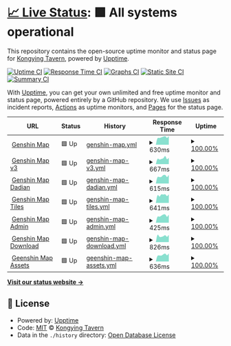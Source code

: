 # [📈 Live Status](https://kongying-tavern.github.io/upptime): <!--live status--> **🟩 All systems operational**

This repository contains the open-source uptime monitor and status page for [Kongying Tavern](https://yuanshen.site), powered by [Upptime](https://github.com/upptime/upptime).

[![Uptime CI](https://github.com/kongying-tavern/upptime/workflows/Uptime%20CI/badge.svg)](https://github.com/kongying-tavern/upptime/actions?query=workflow%3A%22Uptime+CI%22)
[![Response Time CI](https://github.com/kongying-tavern/upptime/workflows/Response%20Time%20CI/badge.svg)](https://github.com/kongying-tavern/upptime/actions?query=workflow%3A%22Response+Time+CI%22)
[![Graphs CI](https://github.com/kongying-tavern/upptime/workflows/Graphs%20CI/badge.svg)](https://github.com/kongying-tavern/upptime/actions?query=workflow%3A%22Graphs+CI%22)
[![Static Site CI](https://github.com/kongying-tavern/upptime/workflows/Static%20Site%20CI/badge.svg)](https://github.com/kongying-tavern/upptime/actions?query=workflow%3A%22Static+Site+CI%22)
[![Summary CI](https://github.com/kongying-tavern/upptime/workflows/Summary%20CI/badge.svg)](https://github.com/kongying-tavern/upptime/actions?query=workflow%3A%22Summary+CI%22)

With [Upptime](https://upptime.js.org), you can get your own unlimited and free uptime monitor and status page, powered entirely by a GitHub repository. We use [Issues](https://github.com/kongying-tavern/upptime/issues) as incident reports, [Actions](https://github.com/kongying-tavern/upptime/actions) as uptime monitors, and [Pages](https://kongying-tavern.github.io/upptime) for the status page.

<!--start: status pages-->
<!-- This summary is generated by Upptime (https://github.com/upptime/upptime) -->
<!-- Do not edit this manually, your changes will be overwritten -->
<!-- prettier-ignore -->
| URL | Status | History | Response Time | Uptime |
| --- | ------ | ------- | ------------- | ------ |
| <img alt="" src="https://icons.duckduckgo.com/ip3/yuanshen.site.ico" height="13"> [Genshin Map](https://yuanshen.site) | 🟩 Up | [genshin-map.yml](https://github.com/kongying-tavern/upptime/commits/HEAD/history/genshin-map.yml) | <details><summary><img alt="Response time graph" src="./graphs/genshin-map/response-time-week.png" height="20"> 630ms</summary><br><a href="https://kongying-tavern.github.io/upptime/history/genshin-map"><img alt="Response time 666" src="https://img.shields.io/endpoint?url=https%3A%2F%2Fraw.githubusercontent.com%2Fkongying-tavern%2Fupptime%2FHEAD%2Fapi%2Fgenshin-map%2Fresponse-time.json"></a><br><a href="https://kongying-tavern.github.io/upptime/history/genshin-map"><img alt="24-hour response time 694" src="https://img.shields.io/endpoint?url=https%3A%2F%2Fraw.githubusercontent.com%2Fkongying-tavern%2Fupptime%2FHEAD%2Fapi%2Fgenshin-map%2Fresponse-time-day.json"></a><br><a href="https://kongying-tavern.github.io/upptime/history/genshin-map"><img alt="7-day response time 630" src="https://img.shields.io/endpoint?url=https%3A%2F%2Fraw.githubusercontent.com%2Fkongying-tavern%2Fupptime%2FHEAD%2Fapi%2Fgenshin-map%2Fresponse-time-week.json"></a><br><a href="https://kongying-tavern.github.io/upptime/history/genshin-map"><img alt="30-day response time 661" src="https://img.shields.io/endpoint?url=https%3A%2F%2Fraw.githubusercontent.com%2Fkongying-tavern%2Fupptime%2FHEAD%2Fapi%2Fgenshin-map%2Fresponse-time-month.json"></a><br><a href="https://kongying-tavern.github.io/upptime/history/genshin-map"><img alt="1-year response time 666" src="https://img.shields.io/endpoint?url=https%3A%2F%2Fraw.githubusercontent.com%2Fkongying-tavern%2Fupptime%2FHEAD%2Fapi%2Fgenshin-map%2Fresponse-time-year.json"></a></details> | <details><summary><a href="https://kongying-tavern.github.io/upptime/history/genshin-map">100.00%</a></summary><a href="https://kongying-tavern.github.io/upptime/history/genshin-map"><img alt="All-time uptime 99.92%" src="https://img.shields.io/endpoint?url=https%3A%2F%2Fraw.githubusercontent.com%2Fkongying-tavern%2Fupptime%2FHEAD%2Fapi%2Fgenshin-map%2Fuptime.json"></a><br><a href="https://kongying-tavern.github.io/upptime/history/genshin-map"><img alt="24-hour uptime 100.00%" src="https://img.shields.io/endpoint?url=https%3A%2F%2Fraw.githubusercontent.com%2Fkongying-tavern%2Fupptime%2FHEAD%2Fapi%2Fgenshin-map%2Fuptime-day.json"></a><br><a href="https://kongying-tavern.github.io/upptime/history/genshin-map"><img alt="7-day uptime 100.00%" src="https://img.shields.io/endpoint?url=https%3A%2F%2Fraw.githubusercontent.com%2Fkongying-tavern%2Fupptime%2FHEAD%2Fapi%2Fgenshin-map%2Fuptime-week.json"></a><br><a href="https://kongying-tavern.github.io/upptime/history/genshin-map"><img alt="30-day uptime 100.00%" src="https://img.shields.io/endpoint?url=https%3A%2F%2Fraw.githubusercontent.com%2Fkongying-tavern%2Fupptime%2FHEAD%2Fapi%2Fgenshin-map%2Fuptime-month.json"></a><br><a href="https://kongying-tavern.github.io/upptime/history/genshin-map"><img alt="1-year uptime 99.92%" src="https://img.shields.io/endpoint?url=https%3A%2F%2Fraw.githubusercontent.com%2Fkongying-tavern%2Fupptime%2FHEAD%2Fapi%2Fgenshin-map%2Fuptime-year.json"></a></details>
| <img alt="" src="https://icons.duckduckgo.com/ip3/v3.yuanshen.site.ico" height="13"> [Genshin Map v3](https://v3.yuanshen.site) | 🟩 Up | [genshin-map-v3.yml](https://github.com/kongying-tavern/upptime/commits/HEAD/history/genshin-map-v3.yml) | <details><summary><img alt="Response time graph" src="./graphs/genshin-map-v3/response-time-week.png" height="20"> 667ms</summary><br><a href="https://kongying-tavern.github.io/upptime/history/genshin-map-v3"><img alt="Response time 678" src="https://img.shields.io/endpoint?url=https%3A%2F%2Fraw.githubusercontent.com%2Fkongying-tavern%2Fupptime%2FHEAD%2Fapi%2Fgenshin-map-v3%2Fresponse-time.json"></a><br><a href="https://kongying-tavern.github.io/upptime/history/genshin-map-v3"><img alt="24-hour response time 706" src="https://img.shields.io/endpoint?url=https%3A%2F%2Fraw.githubusercontent.com%2Fkongying-tavern%2Fupptime%2FHEAD%2Fapi%2Fgenshin-map-v3%2Fresponse-time-day.json"></a><br><a href="https://kongying-tavern.github.io/upptime/history/genshin-map-v3"><img alt="7-day response time 667" src="https://img.shields.io/endpoint?url=https%3A%2F%2Fraw.githubusercontent.com%2Fkongying-tavern%2Fupptime%2FHEAD%2Fapi%2Fgenshin-map-v3%2Fresponse-time-week.json"></a><br><a href="https://kongying-tavern.github.io/upptime/history/genshin-map-v3"><img alt="30-day response time 654" src="https://img.shields.io/endpoint?url=https%3A%2F%2Fraw.githubusercontent.com%2Fkongying-tavern%2Fupptime%2FHEAD%2Fapi%2Fgenshin-map-v3%2Fresponse-time-month.json"></a><br><a href="https://kongying-tavern.github.io/upptime/history/genshin-map-v3"><img alt="1-year response time 678" src="https://img.shields.io/endpoint?url=https%3A%2F%2Fraw.githubusercontent.com%2Fkongying-tavern%2Fupptime%2FHEAD%2Fapi%2Fgenshin-map-v3%2Fresponse-time-year.json"></a></details> | <details><summary><a href="https://kongying-tavern.github.io/upptime/history/genshin-map-v3">100.00%</a></summary><a href="https://kongying-tavern.github.io/upptime/history/genshin-map-v3"><img alt="All-time uptime 99.92%" src="https://img.shields.io/endpoint?url=https%3A%2F%2Fraw.githubusercontent.com%2Fkongying-tavern%2Fupptime%2FHEAD%2Fapi%2Fgenshin-map-v3%2Fuptime.json"></a><br><a href="https://kongying-tavern.github.io/upptime/history/genshin-map-v3"><img alt="24-hour uptime 100.00%" src="https://img.shields.io/endpoint?url=https%3A%2F%2Fraw.githubusercontent.com%2Fkongying-tavern%2Fupptime%2FHEAD%2Fapi%2Fgenshin-map-v3%2Fuptime-day.json"></a><br><a href="https://kongying-tavern.github.io/upptime/history/genshin-map-v3"><img alt="7-day uptime 100.00%" src="https://img.shields.io/endpoint?url=https%3A%2F%2Fraw.githubusercontent.com%2Fkongying-tavern%2Fupptime%2FHEAD%2Fapi%2Fgenshin-map-v3%2Fuptime-week.json"></a><br><a href="https://kongying-tavern.github.io/upptime/history/genshin-map-v3"><img alt="30-day uptime 100.00%" src="https://img.shields.io/endpoint?url=https%3A%2F%2Fraw.githubusercontent.com%2Fkongying-tavern%2Fupptime%2FHEAD%2Fapi%2Fgenshin-map-v3%2Fuptime-month.json"></a><br><a href="https://kongying-tavern.github.io/upptime/history/genshin-map-v3"><img alt="1-year uptime 99.92%" src="https://img.shields.io/endpoint?url=https%3A%2F%2Fraw.githubusercontent.com%2Fkongying-tavern%2Fupptime%2FHEAD%2Fapi%2Fgenshin-map-v3%2Fuptime-year.json"></a></details>
| <img alt="" src="https://icons.duckduckgo.com/ip3/dadian.yuanshen.site.ico" height="13"> [Genshin Map Dadian](https://dadian.yuanshen.site) | 🟩 Up | [genshin-map-dadian.yml](https://github.com/kongying-tavern/upptime/commits/HEAD/history/genshin-map-dadian.yml) | <details><summary><img alt="Response time graph" src="./graphs/genshin-map-dadian/response-time-week.png" height="20"> 615ms</summary><br><a href="https://kongying-tavern.github.io/upptime/history/genshin-map-dadian"><img alt="Response time 673" src="https://img.shields.io/endpoint?url=https%3A%2F%2Fraw.githubusercontent.com%2Fkongying-tavern%2Fupptime%2FHEAD%2Fapi%2Fgenshin-map-dadian%2Fresponse-time.json"></a><br><a href="https://kongying-tavern.github.io/upptime/history/genshin-map-dadian"><img alt="24-hour response time 685" src="https://img.shields.io/endpoint?url=https%3A%2F%2Fraw.githubusercontent.com%2Fkongying-tavern%2Fupptime%2FHEAD%2Fapi%2Fgenshin-map-dadian%2Fresponse-time-day.json"></a><br><a href="https://kongying-tavern.github.io/upptime/history/genshin-map-dadian"><img alt="7-day response time 615" src="https://img.shields.io/endpoint?url=https%3A%2F%2Fraw.githubusercontent.com%2Fkongying-tavern%2Fupptime%2FHEAD%2Fapi%2Fgenshin-map-dadian%2Fresponse-time-week.json"></a><br><a href="https://kongying-tavern.github.io/upptime/history/genshin-map-dadian"><img alt="30-day response time 656" src="https://img.shields.io/endpoint?url=https%3A%2F%2Fraw.githubusercontent.com%2Fkongying-tavern%2Fupptime%2FHEAD%2Fapi%2Fgenshin-map-dadian%2Fresponse-time-month.json"></a><br><a href="https://kongying-tavern.github.io/upptime/history/genshin-map-dadian"><img alt="1-year response time 673" src="https://img.shields.io/endpoint?url=https%3A%2F%2Fraw.githubusercontent.com%2Fkongying-tavern%2Fupptime%2FHEAD%2Fapi%2Fgenshin-map-dadian%2Fresponse-time-year.json"></a></details> | <details><summary><a href="https://kongying-tavern.github.io/upptime/history/genshin-map-dadian">100.00%</a></summary><a href="https://kongying-tavern.github.io/upptime/history/genshin-map-dadian"><img alt="All-time uptime 99.92%" src="https://img.shields.io/endpoint?url=https%3A%2F%2Fraw.githubusercontent.com%2Fkongying-tavern%2Fupptime%2FHEAD%2Fapi%2Fgenshin-map-dadian%2Fuptime.json"></a><br><a href="https://kongying-tavern.github.io/upptime/history/genshin-map-dadian"><img alt="24-hour uptime 100.00%" src="https://img.shields.io/endpoint?url=https%3A%2F%2Fraw.githubusercontent.com%2Fkongying-tavern%2Fupptime%2FHEAD%2Fapi%2Fgenshin-map-dadian%2Fuptime-day.json"></a><br><a href="https://kongying-tavern.github.io/upptime/history/genshin-map-dadian"><img alt="7-day uptime 100.00%" src="https://img.shields.io/endpoint?url=https%3A%2F%2Fraw.githubusercontent.com%2Fkongying-tavern%2Fupptime%2FHEAD%2Fapi%2Fgenshin-map-dadian%2Fuptime-week.json"></a><br><a href="https://kongying-tavern.github.io/upptime/history/genshin-map-dadian"><img alt="30-day uptime 100.00%" src="https://img.shields.io/endpoint?url=https%3A%2F%2Fraw.githubusercontent.com%2Fkongying-tavern%2Fupptime%2FHEAD%2Fapi%2Fgenshin-map-dadian%2Fuptime-month.json"></a><br><a href="https://kongying-tavern.github.io/upptime/history/genshin-map-dadian"><img alt="1-year uptime 99.92%" src="https://img.shields.io/endpoint?url=https%3A%2F%2Fraw.githubusercontent.com%2Fkongying-tavern%2Fupptime%2FHEAD%2Fapi%2Fgenshin-map-dadian%2Fuptime-year.json"></a></details>
| <img alt="" src="https://icons.duckduckgo.com/ip3/tiles.yuanshen.site.ico" height="13"> [Genshin Map Tiles](https://tiles.yuanshen.site) | 🟩 Up | [genshin-map-tiles.yml](https://github.com/kongying-tavern/upptime/commits/HEAD/history/genshin-map-tiles.yml) | <details><summary><img alt="Response time graph" src="./graphs/genshin-map-tiles/response-time-week.png" height="20"> 641ms</summary><br><a href="https://kongying-tavern.github.io/upptime/history/genshin-map-tiles"><img alt="Response time 663" src="https://img.shields.io/endpoint?url=https%3A%2F%2Fraw.githubusercontent.com%2Fkongying-tavern%2Fupptime%2FHEAD%2Fapi%2Fgenshin-map-tiles%2Fresponse-time.json"></a><br><a href="https://kongying-tavern.github.io/upptime/history/genshin-map-tiles"><img alt="24-hour response time 685" src="https://img.shields.io/endpoint?url=https%3A%2F%2Fraw.githubusercontent.com%2Fkongying-tavern%2Fupptime%2FHEAD%2Fapi%2Fgenshin-map-tiles%2Fresponse-time-day.json"></a><br><a href="https://kongying-tavern.github.io/upptime/history/genshin-map-tiles"><img alt="7-day response time 641" src="https://img.shields.io/endpoint?url=https%3A%2F%2Fraw.githubusercontent.com%2Fkongying-tavern%2Fupptime%2FHEAD%2Fapi%2Fgenshin-map-tiles%2Fresponse-time-week.json"></a><br><a href="https://kongying-tavern.github.io/upptime/history/genshin-map-tiles"><img alt="30-day response time 652" src="https://img.shields.io/endpoint?url=https%3A%2F%2Fraw.githubusercontent.com%2Fkongying-tavern%2Fupptime%2FHEAD%2Fapi%2Fgenshin-map-tiles%2Fresponse-time-month.json"></a><br><a href="https://kongying-tavern.github.io/upptime/history/genshin-map-tiles"><img alt="1-year response time 663" src="https://img.shields.io/endpoint?url=https%3A%2F%2Fraw.githubusercontent.com%2Fkongying-tavern%2Fupptime%2FHEAD%2Fapi%2Fgenshin-map-tiles%2Fresponse-time-year.json"></a></details> | <details><summary><a href="https://kongying-tavern.github.io/upptime/history/genshin-map-tiles">100.00%</a></summary><a href="https://kongying-tavern.github.io/upptime/history/genshin-map-tiles"><img alt="All-time uptime 99.92%" src="https://img.shields.io/endpoint?url=https%3A%2F%2Fraw.githubusercontent.com%2Fkongying-tavern%2Fupptime%2FHEAD%2Fapi%2Fgenshin-map-tiles%2Fuptime.json"></a><br><a href="https://kongying-tavern.github.io/upptime/history/genshin-map-tiles"><img alt="24-hour uptime 100.00%" src="https://img.shields.io/endpoint?url=https%3A%2F%2Fraw.githubusercontent.com%2Fkongying-tavern%2Fupptime%2FHEAD%2Fapi%2Fgenshin-map-tiles%2Fuptime-day.json"></a><br><a href="https://kongying-tavern.github.io/upptime/history/genshin-map-tiles"><img alt="7-day uptime 100.00%" src="https://img.shields.io/endpoint?url=https%3A%2F%2Fraw.githubusercontent.com%2Fkongying-tavern%2Fupptime%2FHEAD%2Fapi%2Fgenshin-map-tiles%2Fuptime-week.json"></a><br><a href="https://kongying-tavern.github.io/upptime/history/genshin-map-tiles"><img alt="30-day uptime 100.00%" src="https://img.shields.io/endpoint?url=https%3A%2F%2Fraw.githubusercontent.com%2Fkongying-tavern%2Fupptime%2FHEAD%2Fapi%2Fgenshin-map-tiles%2Fuptime-month.json"></a><br><a href="https://kongying-tavern.github.io/upptime/history/genshin-map-tiles"><img alt="1-year uptime 99.92%" src="https://img.shields.io/endpoint?url=https%3A%2F%2Fraw.githubusercontent.com%2Fkongying-tavern%2Fupptime%2FHEAD%2Fapi%2Fgenshin-map-tiles%2Fuptime-year.json"></a></details>
| <img alt="" src="https://icons.duckduckgo.com/ip3/admin.yuanshen.site.ico" height="13"> [Genshin Map Admin](http://admin.yuanshen.site) | 🟩 Up | [genshin-map-admin.yml](https://github.com/kongying-tavern/upptime/commits/HEAD/history/genshin-map-admin.yml) | <details><summary><img alt="Response time graph" src="./graphs/genshin-map-admin/response-time-week.png" height="20"> 425ms</summary><br><a href="https://kongying-tavern.github.io/upptime/history/genshin-map-admin"><img alt="Response time 440" src="https://img.shields.io/endpoint?url=https%3A%2F%2Fraw.githubusercontent.com%2Fkongying-tavern%2Fupptime%2FHEAD%2Fapi%2Fgenshin-map-admin%2Fresponse-time.json"></a><br><a href="https://kongying-tavern.github.io/upptime/history/genshin-map-admin"><img alt="24-hour response time 477" src="https://img.shields.io/endpoint?url=https%3A%2F%2Fraw.githubusercontent.com%2Fkongying-tavern%2Fupptime%2FHEAD%2Fapi%2Fgenshin-map-admin%2Fresponse-time-day.json"></a><br><a href="https://kongying-tavern.github.io/upptime/history/genshin-map-admin"><img alt="7-day response time 425" src="https://img.shields.io/endpoint?url=https%3A%2F%2Fraw.githubusercontent.com%2Fkongying-tavern%2Fupptime%2FHEAD%2Fapi%2Fgenshin-map-admin%2Fresponse-time-week.json"></a><br><a href="https://kongying-tavern.github.io/upptime/history/genshin-map-admin"><img alt="30-day response time 445" src="https://img.shields.io/endpoint?url=https%3A%2F%2Fraw.githubusercontent.com%2Fkongying-tavern%2Fupptime%2FHEAD%2Fapi%2Fgenshin-map-admin%2Fresponse-time-month.json"></a><br><a href="https://kongying-tavern.github.io/upptime/history/genshin-map-admin"><img alt="1-year response time 440" src="https://img.shields.io/endpoint?url=https%3A%2F%2Fraw.githubusercontent.com%2Fkongying-tavern%2Fupptime%2FHEAD%2Fapi%2Fgenshin-map-admin%2Fresponse-time-year.json"></a></details> | <details><summary><a href="https://kongying-tavern.github.io/upptime/history/genshin-map-admin">100.00%</a></summary><a href="https://kongying-tavern.github.io/upptime/history/genshin-map-admin"><img alt="All-time uptime 99.93%" src="https://img.shields.io/endpoint?url=https%3A%2F%2Fraw.githubusercontent.com%2Fkongying-tavern%2Fupptime%2FHEAD%2Fapi%2Fgenshin-map-admin%2Fuptime.json"></a><br><a href="https://kongying-tavern.github.io/upptime/history/genshin-map-admin"><img alt="24-hour uptime 100.00%" src="https://img.shields.io/endpoint?url=https%3A%2F%2Fraw.githubusercontent.com%2Fkongying-tavern%2Fupptime%2FHEAD%2Fapi%2Fgenshin-map-admin%2Fuptime-day.json"></a><br><a href="https://kongying-tavern.github.io/upptime/history/genshin-map-admin"><img alt="7-day uptime 100.00%" src="https://img.shields.io/endpoint?url=https%3A%2F%2Fraw.githubusercontent.com%2Fkongying-tavern%2Fupptime%2FHEAD%2Fapi%2Fgenshin-map-admin%2Fuptime-week.json"></a><br><a href="https://kongying-tavern.github.io/upptime/history/genshin-map-admin"><img alt="30-day uptime 100.00%" src="https://img.shields.io/endpoint?url=https%3A%2F%2Fraw.githubusercontent.com%2Fkongying-tavern%2Fupptime%2FHEAD%2Fapi%2Fgenshin-map-admin%2Fuptime-month.json"></a><br><a href="https://kongying-tavern.github.io/upptime/history/genshin-map-admin"><img alt="1-year uptime 99.93%" src="https://img.shields.io/endpoint?url=https%3A%2F%2Fraw.githubusercontent.com%2Fkongying-tavern%2Fupptime%2FHEAD%2Fapi%2Fgenshin-map-admin%2Fuptime-year.json"></a></details>
| <img alt="" src="https://icons.duckduckgo.com/ip3/download.yuanshen.site.ico" height="13"> [Genshin Map Download](https://download.yuanshen.site) | 🟩 Up | [genshin-map-download.yml](https://github.com/kongying-tavern/upptime/commits/HEAD/history/genshin-map-download.yml) | <details><summary><img alt="Response time graph" src="./graphs/genshin-map-download/response-time-week.png" height="20"> 826ms</summary><br><a href="https://kongying-tavern.github.io/upptime/history/genshin-map-download"><img alt="Response time 887" src="https://img.shields.io/endpoint?url=https%3A%2F%2Fraw.githubusercontent.com%2Fkongying-tavern%2Fupptime%2FHEAD%2Fapi%2Fgenshin-map-download%2Fresponse-time.json"></a><br><a href="https://kongying-tavern.github.io/upptime/history/genshin-map-download"><img alt="24-hour response time 910" src="https://img.shields.io/endpoint?url=https%3A%2F%2Fraw.githubusercontent.com%2Fkongying-tavern%2Fupptime%2FHEAD%2Fapi%2Fgenshin-map-download%2Fresponse-time-day.json"></a><br><a href="https://kongying-tavern.github.io/upptime/history/genshin-map-download"><img alt="7-day response time 826" src="https://img.shields.io/endpoint?url=https%3A%2F%2Fraw.githubusercontent.com%2Fkongying-tavern%2Fupptime%2FHEAD%2Fapi%2Fgenshin-map-download%2Fresponse-time-week.json"></a><br><a href="https://kongying-tavern.github.io/upptime/history/genshin-map-download"><img alt="30-day response time 864" src="https://img.shields.io/endpoint?url=https%3A%2F%2Fraw.githubusercontent.com%2Fkongying-tavern%2Fupptime%2FHEAD%2Fapi%2Fgenshin-map-download%2Fresponse-time-month.json"></a><br><a href="https://kongying-tavern.github.io/upptime/history/genshin-map-download"><img alt="1-year response time 887" src="https://img.shields.io/endpoint?url=https%3A%2F%2Fraw.githubusercontent.com%2Fkongying-tavern%2Fupptime%2FHEAD%2Fapi%2Fgenshin-map-download%2Fresponse-time-year.json"></a></details> | <details><summary><a href="https://kongying-tavern.github.io/upptime/history/genshin-map-download">100.00%</a></summary><a href="https://kongying-tavern.github.io/upptime/history/genshin-map-download"><img alt="All-time uptime 99.93%" src="https://img.shields.io/endpoint?url=https%3A%2F%2Fraw.githubusercontent.com%2Fkongying-tavern%2Fupptime%2FHEAD%2Fapi%2Fgenshin-map-download%2Fuptime.json"></a><br><a href="https://kongying-tavern.github.io/upptime/history/genshin-map-download"><img alt="24-hour uptime 100.00%" src="https://img.shields.io/endpoint?url=https%3A%2F%2Fraw.githubusercontent.com%2Fkongying-tavern%2Fupptime%2FHEAD%2Fapi%2Fgenshin-map-download%2Fuptime-day.json"></a><br><a href="https://kongying-tavern.github.io/upptime/history/genshin-map-download"><img alt="7-day uptime 100.00%" src="https://img.shields.io/endpoint?url=https%3A%2F%2Fraw.githubusercontent.com%2Fkongying-tavern%2Fupptime%2FHEAD%2Fapi%2Fgenshin-map-download%2Fuptime-week.json"></a><br><a href="https://kongying-tavern.github.io/upptime/history/genshin-map-download"><img alt="30-day uptime 100.00%" src="https://img.shields.io/endpoint?url=https%3A%2F%2Fraw.githubusercontent.com%2Fkongying-tavern%2Fupptime%2FHEAD%2Fapi%2Fgenshin-map-download%2Fuptime-month.json"></a><br><a href="https://kongying-tavern.github.io/upptime/history/genshin-map-download"><img alt="1-year uptime 99.93%" src="https://img.shields.io/endpoint?url=https%3A%2F%2Fraw.githubusercontent.com%2Fkongying-tavern%2Fupptime%2FHEAD%2Fapi%2Fgenshin-map-download%2Fuptime-year.json"></a></details>
| <img alt="" src="https://icons.duckduckgo.com/ip3/assets.yuanshen.site.ico" height="13"> [Geenshin Map Assets](https://assets.yuanshen.site/) | 🟩 Up | [geenshin-map-assets.yml](https://github.com/kongying-tavern/upptime/commits/HEAD/history/geenshin-map-assets.yml) | <details><summary><img alt="Response time graph" src="./graphs/geenshin-map-assets/response-time-week.png" height="20"> 636ms</summary><br><a href="https://kongying-tavern.github.io/upptime/history/geenshin-map-assets"><img alt="Response time 649" src="https://img.shields.io/endpoint?url=https%3A%2F%2Fraw.githubusercontent.com%2Fkongying-tavern%2Fupptime%2FHEAD%2Fapi%2Fgeenshin-map-assets%2Fresponse-time.json"></a><br><a href="https://kongying-tavern.github.io/upptime/history/geenshin-map-assets"><img alt="24-hour response time 698" src="https://img.shields.io/endpoint?url=https%3A%2F%2Fraw.githubusercontent.com%2Fkongying-tavern%2Fupptime%2FHEAD%2Fapi%2Fgeenshin-map-assets%2Fresponse-time-day.json"></a><br><a href="https://kongying-tavern.github.io/upptime/history/geenshin-map-assets"><img alt="7-day response time 636" src="https://img.shields.io/endpoint?url=https%3A%2F%2Fraw.githubusercontent.com%2Fkongying-tavern%2Fupptime%2FHEAD%2Fapi%2Fgeenshin-map-assets%2Fresponse-time-week.json"></a><br><a href="https://kongying-tavern.github.io/upptime/history/geenshin-map-assets"><img alt="30-day response time 655" src="https://img.shields.io/endpoint?url=https%3A%2F%2Fraw.githubusercontent.com%2Fkongying-tavern%2Fupptime%2FHEAD%2Fapi%2Fgeenshin-map-assets%2Fresponse-time-month.json"></a><br><a href="https://kongying-tavern.github.io/upptime/history/geenshin-map-assets"><img alt="1-year response time 649" src="https://img.shields.io/endpoint?url=https%3A%2F%2Fraw.githubusercontent.com%2Fkongying-tavern%2Fupptime%2FHEAD%2Fapi%2Fgeenshin-map-assets%2Fresponse-time-year.json"></a></details> | <details><summary><a href="https://kongying-tavern.github.io/upptime/history/geenshin-map-assets">100.00%</a></summary><a href="https://kongying-tavern.github.io/upptime/history/geenshin-map-assets"><img alt="All-time uptime 99.93%" src="https://img.shields.io/endpoint?url=https%3A%2F%2Fraw.githubusercontent.com%2Fkongying-tavern%2Fupptime%2FHEAD%2Fapi%2Fgeenshin-map-assets%2Fuptime.json"></a><br><a href="https://kongying-tavern.github.io/upptime/history/geenshin-map-assets"><img alt="24-hour uptime 100.00%" src="https://img.shields.io/endpoint?url=https%3A%2F%2Fraw.githubusercontent.com%2Fkongying-tavern%2Fupptime%2FHEAD%2Fapi%2Fgeenshin-map-assets%2Fuptime-day.json"></a><br><a href="https://kongying-tavern.github.io/upptime/history/geenshin-map-assets"><img alt="7-day uptime 100.00%" src="https://img.shields.io/endpoint?url=https%3A%2F%2Fraw.githubusercontent.com%2Fkongying-tavern%2Fupptime%2FHEAD%2Fapi%2Fgeenshin-map-assets%2Fuptime-week.json"></a><br><a href="https://kongying-tavern.github.io/upptime/history/geenshin-map-assets"><img alt="30-day uptime 100.00%" src="https://img.shields.io/endpoint?url=https%3A%2F%2Fraw.githubusercontent.com%2Fkongying-tavern%2Fupptime%2FHEAD%2Fapi%2Fgeenshin-map-assets%2Fuptime-month.json"></a><br><a href="https://kongying-tavern.github.io/upptime/history/geenshin-map-assets"><img alt="1-year uptime 99.93%" src="https://img.shields.io/endpoint?url=https%3A%2F%2Fraw.githubusercontent.com%2Fkongying-tavern%2Fupptime%2FHEAD%2Fapi%2Fgeenshin-map-assets%2Fuptime-year.json"></a></details>

<!--end: status pages-->

[**Visit our status website →**](https://kongying-tavern.github.io/upptime)

## 📄 License

- Powered by: [Upptime](https://github.com/upptime/upptime)
- Code: [MIT](./LICENSE) © [Kongying Tavern](https://yuanshen.site)
- Data in the `./history` directory: [Open Database License](https://opendatacommons.org/licenses/odbl/1-0/)
